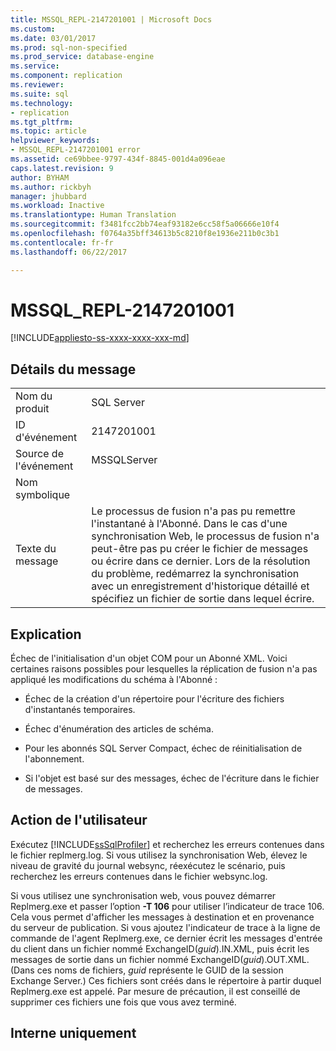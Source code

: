 ```yaml
---
title: MSSQL_REPL-2147201001 | Microsoft Docs
ms.custom: 
ms.date: 03/01/2017
ms.prod: sql-non-specified
ms.prod_service: database-engine
ms.service: 
ms.component: replication
ms.reviewer: 
ms.suite: sql
ms.technology:
- replication
ms.tgt_pltfrm: 
ms.topic: article
helpviewer_keywords:
- MSSQL_REPL-2147201001 error
ms.assetid: ce69bbee-9797-434f-8845-001d4a096eae
caps.latest.revision: 9
author: BYHAM
ms.author: rickbyh
manager: jhubbard
ms.workload: Inactive
ms.translationtype: Human Translation
ms.sourcegitcommit: f3481fcc2bb74eaf93182e6cc58f5a06666e10f4
ms.openlocfilehash: f0764a35bff34613b5c8210f8e1936e211b0c3b1
ms.contentlocale: fr-fr
ms.lasthandoff: 06/22/2017

---
```

# <a name="mssqlrepl-2147201001"></a>MSSQL_REPL-2147201001
[!INCLUDE[appliesto-ss-xxxx-xxxx-xxx-md](../../includes/appliesto-ss-xxxx-xxxx-xxx-md.md)]
    
## <a name="message-details"></a>Détails du message  
  
|||  
|-|-|  
|Nom du produit|SQL Server|  
|ID d'événement|2147201001|  
|Source de l'événement|MSSQLServer|  
|Nom symbolique||  
|Texte du message|Le processus de fusion n'a pas pu remettre l'instantané à l'Abonné. Dans le cas d'une synchronisation Web, le processus de fusion n'a peut-être pas pu créer le fichier de messages ou écrire dans ce dernier. Lors de la résolution du problème, redémarrez la synchronisation avec un enregistrement d'historique détaillé et spécifiez un fichier de sortie dans lequel écrire.|  
  
## <a name="explanation"></a>Explication  
 Échec de l'initialisation d'un objet COM pour un Abonné XML. Voici certaines raisons possibles pour lesquelles la réplication de fusion n'a pas appliqué les modifications du schéma à l'Abonné :  
  
-   Échec de la création d'un répertoire pour l'écriture des fichiers d'instantanés temporaires.  
  
-   Échec d'énumération des articles de schéma.  
  
-   Pour les abonnés SQL Server Compact, échec de réinitialisation de l'abonnement.  
  
-   Si l'objet est basé sur des messages, échec de l'écriture dans le fichier de messages.  
  
## <a name="user-action"></a>Action de l'utilisateur  
 Exécutez [!INCLUDE[ssSqlProfiler](../../includes/sssqlprofiler-md.md)] et recherchez les erreurs contenues dans le fichier replmerg.log. Si vous utilisez la synchronisation Web, élevez le niveau de gravité du journal websync, réexécutez le scénario, puis recherchez les erreurs contenues dans le fichier websync.log.  
  
 Si vous utilisez une synchronisation web, vous pouvez démarrer Replmerg.exe et passer l’option **-T 106** pour utiliser l’indicateur de trace 106. Cela vous permet d'afficher les messages à destination et en provenance du serveur de publication. Si vous ajoutez l'indicateur de trace à la ligne de commande de l'agent Replmerg.exe, ce dernier écrit les messages d'entrée du client dans un fichier nommé ExchangeID(*guid*).IN.XML, puis écrit les messages de sortie dans un fichier nommé ExchangeID(*guid*).OUT.XML. (Dans ces noms de fichiers, *guid* représente le GUID de la session Exchange Server.) Ces fichiers sont créés dans le répertoire à partir duquel Replmerg.exe est appelé. Par mesure de précaution, il est conseillé de supprimer ces fichiers une fois que vous avez terminé.  
  
## <a name="internal-only"></a>Interne uniquement  
  

